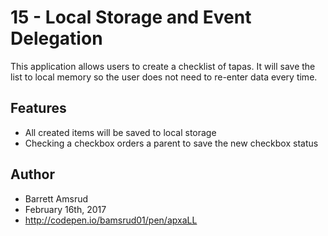 # 15 - Local Storage and Event Delegation

This application allows users to create a checklist of tapas.  It will save the list to local memory so the user does not need to re-enter data every time.

## Features

- All created items will be saved to local storage
- Checking a checkbox orders a parent to save the new checkbox status

## Author

- Barrett Amsrud
- February 16th, 2017
- http://codepen.io/bamsrud01/pen/apxaLL
